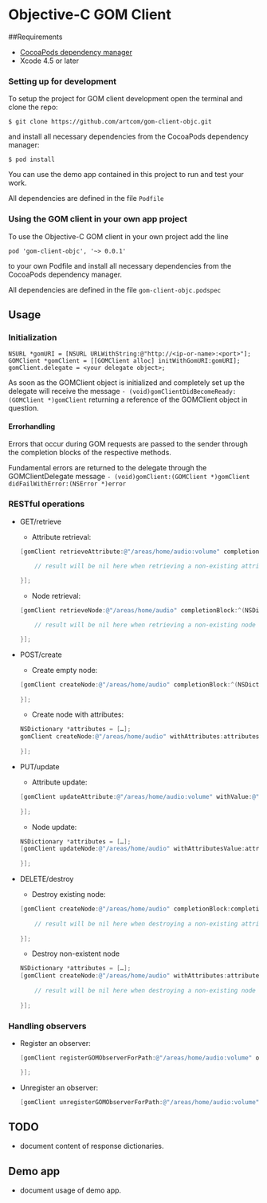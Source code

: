 # Objective-C GOM Client

##Requirements
 * [CocoaPods dependency manager](http://cocoapods.org)
 * Xcode 4.5 or later

### Setting up for development

To setup the project for GOM client development open the terminal and clone the repo:

```$ git clone https://github.com/artcom/gom-client-objc.git```

and install all necessary dependencies from the CocoaPods dependency manager:

```$ pod install```

You can use the demo app contained in this project to run and test your work.

All dependencies are defined in the file `Podfile`

### Using the GOM client in your own app project 

To use the Objective-C GOM client in your own project add the line

```pod 'gom-client-objc', '~> 0.0.1'```
 
to your own Podfile and install all necessary dependencies from the CocoaPods dependency manager.

All dependencies are defined in the file ```gom-client-objc.podspec```

## Usage

### Initialization
```
NSURL *gomURI = [NSURL URLWithString:@"http://<ip-or-name>:<port>"];
GOMClient *gomClient = [[GOMClient alloc] initWithGomURI:gomURI];
gomClient.delegate = <your delegate object>;
```
As soon as the GOMClient object is initialized and completely set up the delegate will receive the message ```- (void)gomClientDidBecomeReady:(GOMClient *)gomClient``` returning a reference of the GOMClient object in question.

#### Errorhandling
Errors that occur during GOM requests are passed to the sender through the completion blocks of the respective methods.

Fundamental errors are returned to the delegate through the GOMClientDelegate message ```- (void)gomClient:(GOMClient *)gomClient didFailWithError:(NSError *)error```

### RESTful operations

* GET/retrieve

    * Attribute retrieval:
    
    ```objective-c
    [gomClient retrieveAttribute:@"/areas/home/audio:volume" completionBlock:^(NSDictionary *result) {

        // result will be nil here when retrieving a non-existing attribute
        
    }];
    ```
    
    * Node retrieval:
  
    ```objective-c
    [gomClient retrieveNode:@"/areas/home/audio" completionBlock:^(NSDictionary *result) {
    
        // result will be nil here when retrieving a non-existing node

    }];

    ```

* POST/create
 
    * Create empty node:
    
    ```objective-c
    [gomClient createNode:@"/areas/home/audio" completionBlock:^(NSDictionary *result) {
        
    }];
    ```

    * Create node with attributes:
    
    ```objective-c
    NSDictionary *attributes = […];
    gomClient createNode:@"/areas/home/audio" withAttributes:attributes completionBlock:^(NSDictionary *result) {
        
    }];
    ```
    
* PUT/update
 
    * Attribute update:
    
    ```objective-c
    [gomClient updateAttribute:@"/areas/home/audio:volume" withValue:@"50" completionBlock:^(NSDictionary *result) {
        
    }];
    ```
    
    * Node update:
    
    ```objective-c
    NSDictionary *attributes = […];
    [gomClient updateNode:@"/areas/home/audio" withAttributesValue:attributes completionBlock:^(NSDictionary *result) {
        
    }];
    ```

* DELETE/destroy

    * Destroy existing node:
    
    ```objective-c
    [gomClient createNode:@"/areas/home/audio" completionBlock:completionBlock:^(NSDictionary *result) {
        
        // result will be nil here when destroying a non-existing attribute
        
    }];
    ```
    
    * Destroy non-existent node
    
    ```objective-c
    NSDictionary *attributes = […];
    [gomClient createNode:@"/areas/home/audio" withAttributes:attributes completionBlock:^(NSDictionary *result) {
        
        // result will be nil here when destroying a non-existing node
        
    }];
    ```

### Handling observers

* Register an observer:

    ```objective-c
    [gomClient registerGOMObserverForPath:@"/areas/home/audio:volume" options:nil clientCallback:^(NSDictionary *dict) {    

    }];
    ```

* Unregister an observer:

    ```objective-c
    [gomClient unregisterGOMObserverForPath:@"/areas/home/audio:volume" options:nil];
    ```

## TODO

* document content of response dictionaries.

## Demo app

* document usage of demo app.